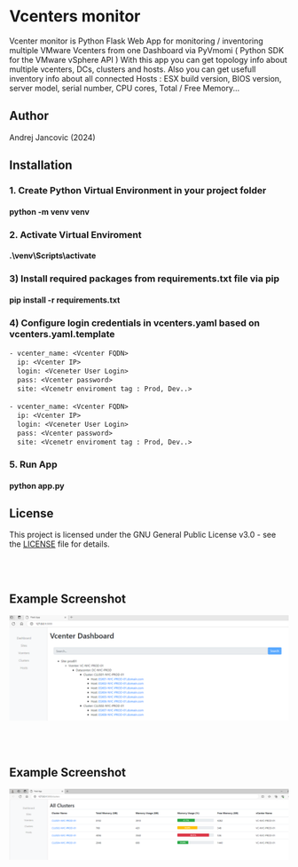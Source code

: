 # Vcenters monitor

Vcenter monitor is Python Flask Web App for  monitoring / inventoring multiple VMware Vcenters from one Dashboard via PyVmomi ( Python SDK for the VMware vSphere API )
With this app you can get topology info about multiple vcenters, DCs, clusters and hosts. 
Also you can get usefull inventory info about all connected Hosts : ESX build version, BIOS version, server model, serial number, CPU cores, Total / Free Memory...



## Author
Andrej Jancovic  (2024)

## Installation

### 1. Create Python Virtual Environment in your  project folder

#### python -m venv venv


### 2. Activate Virtual Enviroment
 
#### .\venv\Scripts\activate


### 3) Install required packages from  requirements.txt file via pip

#### pip install -r requirements.txt


### 4) Configure login credentials in vcenters.yaml  based on vcenters.yaml.template

```
- vcenter_name: <Vcenter FQDN>
  ip: <Vcenter IP>
  login: <Vceneter User Login>
  pass: <Vcenter password>
  site: <Vcenetr enviroment tag : Prod, Dev..>

- vcenter_name: <Vcenter FQDN>
  ip: <Vcenter IP>
  login: <Vceneter User Login>
  pass: <Vcenter password>
  site: <Vcenetr enviroment tag : Prod, Dev..>
```

### 5. Run App

#### python app.py


## License

This project is licensed under the GNU General Public License v3.0 - see the [LICENSE](LICENSE) file for details.


<br><br>
## Example Screenshot


<img src="flask_main.PNG" width="1000" alt="Screenshot">


<br><br>

## Example Screenshot

<img src="flask_clusters.PNG" width="1000" alt="Screenshot">

